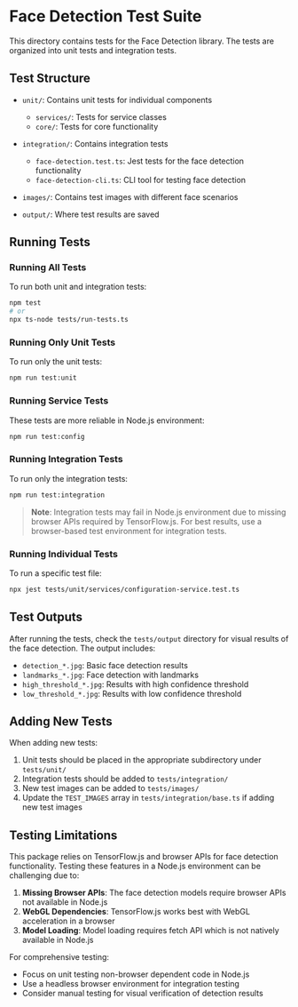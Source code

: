 # Face Detection Test Suite

This directory contains tests for the Face Detection library. The tests are organized into unit tests and integration tests.

## Test Structure

- `unit/`: Contains unit tests for individual components
  - `services/`: Tests for service classes
  - `core/`: Tests for core functionality

- `integration/`: Contains integration tests
  - `face-detection.test.ts`: Jest tests for the face detection functionality
  - `face-detection-cli.ts`: CLI tool for testing face detection

- `images/`: Contains test images with different face scenarios
- `output/`: Where test results are saved

## Running Tests

### Running All Tests

To run both unit and integration tests:

```bash
npm test
# or
npx ts-node tests/run-tests.ts
```

### Running Only Unit Tests

To run only the unit tests:

```bash
npm run test:unit
```

### Running Service Tests

These tests are more reliable in Node.js environment:

```bash
npm run test:config
```

### Running Integration Tests

To run only the integration tests:

```bash
npm run test:integration
```

> **Note**: Integration tests may fail in Node.js environment due to missing browser APIs required by TensorFlow.js.
> For best results, use a browser-based test environment for integration tests.

### Running Individual Tests

To run a specific test file:

```bash
npx jest tests/unit/services/configuration-service.test.ts
```

## Test Outputs

After running the tests, check the `tests/output` directory for visual results of the face detection.
The output includes:

- `detection_*.jpg`: Basic face detection results
- `landmarks_*.jpg`: Face detection with landmarks
- `high_threshold_*.jpg`: Results with high confidence threshold
- `low_threshold_*.jpg`: Results with low confidence threshold

## Adding New Tests

When adding new tests:

1. Unit tests should be placed in the appropriate subdirectory under `tests/unit/`
2. Integration tests should be added to `tests/integration/`
3. New test images can be added to `tests/images/`
4. Update the `TEST_IMAGES` array in `tests/integration/base.ts` if adding new test images

## Testing Limitations

This package relies on TensorFlow.js and browser APIs for face detection functionality. Testing these features in a Node.js environment can be challenging due to:

1. **Missing Browser APIs**: The face detection models require browser APIs not available in Node.js
2. **WebGL Dependencies**: TensorFlow.js works best with WebGL acceleration in a browser
3. **Model Loading**: Model loading requires fetch API which is not natively available in Node.js

For comprehensive testing:

- Focus on unit testing non-browser dependent code in Node.js
- Use a headless browser environment for integration testing
- Consider manual testing for visual verification of detection results 